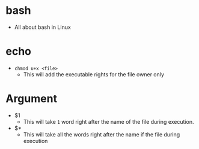 # bash
- All about bash in Linux

# echo
- `chmod u+x <file>`
  - This will add the executable rights for the file owner only

# Argument
- $1
  - This will take `1` word right after the name of the file during execution.
- $*
  - This will take all the words right after the name if the file during execution
